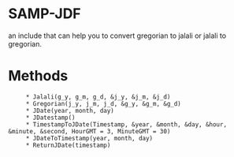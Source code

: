 # SAMP-JDF
an include that can help you to convert gregorian to jalali or jalali to gregorian.

# Methods
``` 
     * Jalali(g_y, g_m, g_d, &j_y, &j_m, &j_d)
     * Gregorian(j_y, j_m, j_d, &g_y, &g_m, &g_d)
     * JDate(year, month, day)
     * JDatestamp()
     * TimestampToJDate(Timestamp, &year, &month, &day, &hour, &minute, &second, HourGMT = 3, MinuteGMT = 30)
     * JDateToTimestamp(year, month, day)
     * ReturnJDate(timestamp)
```

